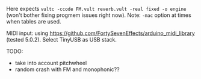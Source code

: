 
Here expects `vultc -ccode FM.vult reverb.vult -real fixed -o engine ` (won't bother fixing progmem issues right now). Note: `-mac` option at times when tables are used.

MIDI input: using https://github.com/FortySevenEffects/arduino_midi_library (tested 5.0.2). Select TinyUSB as USB stack.

TODO:

- take into account pitchwheel
- random crash with FM and monophonic??
